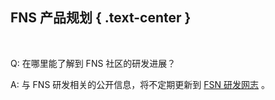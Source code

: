 FNS 产品规划 { .text-center }
----------------

&nbsp;

Q: 在哪里能了解到 FNS 社区的研发进展？

A: 与 FNS 研发相关的公开信息，将不定期更新到 [FSN 研发网志](https://netlog.fn-share.com/netlog/md/oakykb2jt8sd4l377u5aul2jjj76d6z) 。

